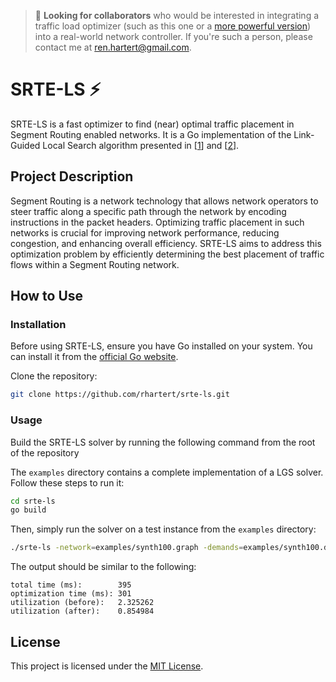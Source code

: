 > 🫵 **Looking for collaborators** who would be interested in integrating a
traffic load optimizer (such as this one or a [more powerful version]) into a 
real-world network controller. If you're such a person, please contact me at 
ren.hartert@gmail.com. 

# SRTE-LS ⚡️

SRTE-LS is a fast optimizer to find (near) optimal traffic placement in Segment 
Routing enabled networks. It is a Go implementation of the Link-Guided Local 
Search algorithm presented in [[1]] and [[2]].

## Project Description

Segment Routing is a network technology that allows network operators to steer 
traffic along a specific path through the network by encoding instructions in 
the packet headers. Optimizing traffic placement in such networks is crucial 
for improving network performance, reducing congestion, and enhancing overall 
efficiency. SRTE-LS aims to address this optimization problem by efficiently 
determining the best placement of traffic flows within a Segment Routing 
network.

## How to Use

### Installation

Before using SRTE-LS, ensure you have Go installed on your system. You can 
install it from the [official Go website](https://golang.org/).

Clone the repository:

```sh
git clone https://github.com/rhartert/srte-ls.git
```

### Usage

Build the SRTE-LS solver by running the following command from the root of the 
repository

The `examples` directory contains a complete implementation of a LGS solver. Follow these steps to run it:

```sh
cd srte-ls
go build
```

Then, simply run the solver on a test instance from the `examples` directory:

```sh
./srte-ls -network=examples/synth100.graph -demands=examples/synth100.demands
```

The output should be similar to the following:

```
total time (ms):        395
optimization time (ms): 301
utilization (before):   2.325262
utilization (after):    0.854984
```

## License

This project is licensed under the [MIT License](LICENSE).

[1]: https://research.google/pubs/expect-the-unexpected-sub-second-optimization-for-segment-routing/
[2]: https://scholar.google.com/citations?view_op=view_citation&hl=en&user=1jocmcIAAAAJ&citation_for_view=1jocmcIAAAAJ:_Qo2XoVZTnwC
[more powerful version]: https://scholar.google.com/citations?view_op=view_citation&hl=en&user=1jocmcIAAAAJ&citation_for_view=1jocmcIAAAAJ:Wp0gIr-vW9MCs